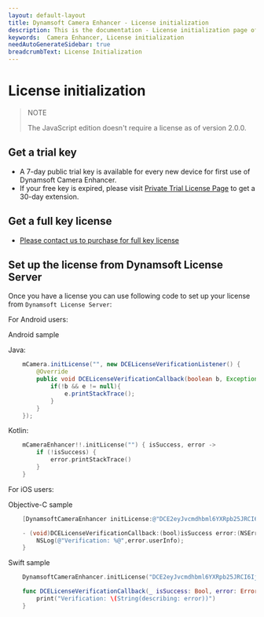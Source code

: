 ```yaml
---
layout: default-layout
title: Dynamsoft Camera Enhancer - License initialization
description: This is the documentation - License initialization page of Dynamsoft Camera Enhancer.
keywords:  Camera Enhancer, License initialization
needAutoGenerateSidebar: true
breadcrumbText: License Initialization
---
```


# License initialization

> NOTE
>
> The JavaScript edition doesn't require a license as of version 2.0.0.

## Get a trial key

- A 7-day public trial key is available for every new device for first use of Dynamsoft Camera Enhancer.
- If your free key is expired, please visit <a href="https://www.dynamsoft.com/customer/license/trialLicense?product=dce&utm_source=docs&package=android" target="_blank">Private Trial License Page</a> to get a 30-day extension.

## Get a full key license

- [Please contact us to purchase for full key license]({{site.contact-us}})

## Set up the license from Dynamsoft License Server

Once you have a license you can use following code to set up your license from `Dynamsoft License Server`:

For Android users:

Android sample

Java:

```java
    mCamera.initLicense("", new DCELicenseVerificationListener() {
        @Override
        public void DCELicenseVerificationCallback(boolean b, Exception e) {
            if(!b && e != null){
                e.printStackTrace();
            }
        }
    });
```

Kotlin:

```kotlin
    mCameraEnhancer!!.initLicense("") { isSuccess, error ->
        if (!isSuccess) {
            error.printStackTrace()
        }
    }
```

For iOS users:

Objective-C sample

```objectivec
    [DynamsoftCameraEnhancer initLicense:@"DCE2eyJvcmdhbml6YXRpb25JRCI6IjIwMDAwMSIsInByb2R1Y3RzIjoyfQ==" verificationDelegate:self];

    - (void)DCELicenseVerificationCallback:(bool)isSuccess error:(NSError *)error{
        NSLog(@"Verification: %@",error.userInfo);
    }
```

Swift sample

```swift
    DynamsoftCameraEnhancer.initLicense("DCE2eyJvcmdhbml6YXRpb25JRCI6IjIwMDAwMSIsInByb2R1Y3RzIjoyfQ==",verificationDelegate:self)

    func DCELicenseVerificationCallback(_ isSuccess: Bool, error: Error?) {
        print("Verification: \(String(describing: error))")
    }
```
